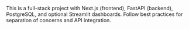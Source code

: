 <!-- Use this file to provide workspace-specific custom instructions to Copilot. For more details, visit https://code.visualstudio.com/docs/copilot/copilot-customization#_use-a-githubcopilotinstructionsmd-file -->

This is a full-stack project with Next.js (frontend), FastAPI (backend), PostgreSQL, and optional Streamlit dashboards. Follow best practices for separation of concerns and API integration.
